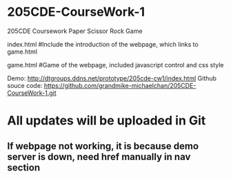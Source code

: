 # 205CDE-CourseWork-1
205CDE Coursework Paper Scissor Rock Game

index.html 
#Include the introduction of the webpage, which links to game.html

game.html
#Game of the webpage, included javascript control and css style

Demo: http://dtgroups.ddns.net/prototype/205cde-cw1/index.html
Github souce code: https://github.com/grandmike-michaelchan/205CDE-CourseWork-1.git

# All updates will be uploaded in Git
## If webpage not working, it is because demo server is down, need href manually in nav section ##
